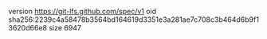 version https://git-lfs.github.com/spec/v1
oid sha256:2239c4a58478b3564bd164619d3351e3a281ae7c708c3b464d6b9f13620d66e8
size 6947
